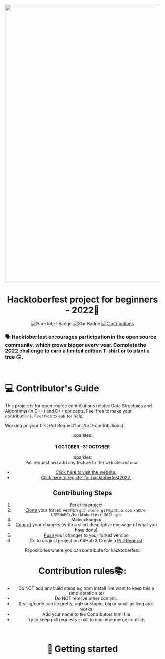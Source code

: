 
<p align="center">
    <a href="https://hacktoberfest.digitalocean.com/">
      <img src="https://github.com/umilabsfikom/Hacktoberfest-2022/blob/main/Asset/HacktoberBanner.png" width=900px>
    </a>
</p>

<h1 align="center"> Hacktoberfest project for beginners - 2022🎁</h1>

<div align="center">
<img src="https://img.shields.io/badge/hacktoberfest-2022-blueviolet" alt="Hacktober Badge"/>
 <img src="https://img.shields.io/static/v1?label=%F0%9F%8C%9F&message=If%20Useful&style=style=flat&color=BC4E99" alt="Star Badge"/>
 <a href="https://github.com/keshavsingh4522" ><img src="https://img.shields.io/badge/Contributions-welcome-violet.svg?style=flat&logo=git" alt="Contributions" /></a>
</div>

### 🗣 Hacktoberfest encourages participation in the open source community, which grows bigger every year. Complete the 2022 challenge to earn a limited edition T-shirt or to plant a tree 🙃.

<br>

# 💻 Contributor's Guide
This project is for open source contributions related Data Structures and Algorithms (in C++) and C++ concepts. Feel free to make your contributions.
Feel free to ask for [help](https://github.com/umilabsfikom/Hacktoberfest-2022/issues).

Working on your first Pull Request?ons/first-contributions)

<center>:sparkles:<h4>1 OCTOBER - 31 OCTOBER</h4>:sparkles:<center>
Pull request and add any feature to the website.:octocat:

* [Click here to visit the website.](https://hacktoberfest.com/)
* [Click here to register for hacktoberfest2022.](https://hacktoberfest.com/auth/)

## Contributing Steps

1. [Fork](https://help.github.com/articles/fork-a-repo/) this project
2. [Clone](https://help.github.com/articles/fork-a-repo/#step-2-create-a-local-clone-of-your-fork) your forked version `git clone git@github.com:<YOUR-USERNAME>/Hacktoberfest_2022.git`
3. Make changes 
4. [Commit](https://help.github.com/articles/adding-a-file-to-a-repository-using-the-command-line/) your changes (write a short descriptive message of what you have done)
5. [Push](https://help.github.com/articles/pushing-to-a-remote/) your changes to your forked version
6. Go to original project on GitHub & Create a [Pull Request](https://help.github.com/articles/about-pull-requests/)

Repositories where you can contribute for hacktoberfest.
<br>

# Contribution rules📚:

- Do NOT add any build steps e.g npm install (we want to keep this a simple static site)
- Do NOT remove other content.
- Styling/code can be pretty, ugly or stupid, big or small as long as it works
- Add your name to the Contributors.html file
- Try to keep pull requests small to minimize merge conflicts

<br>

# 💪 Getting started
